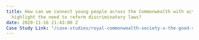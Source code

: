 ```yaml
---
title: How can we connect young people across the Commonwealth with activists and
  highlight the need to reform discriminatory laws?
date: 2020-11-16 21:43:00 Z
Case Study Link: "/case-studies/royal-commonwealth-society-x-the-good-side.html"
---
```


